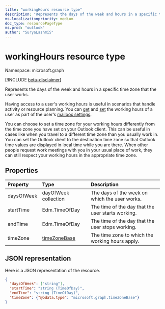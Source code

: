 ```yaml
---
title: "workingHours resource type"
description: "Represents the days of the week and hours in a specific time zone that the user works."
ms.localizationpriority: medium
doc_type: resourcePageType
ms.prod: "outlook"
author: "SuryaLashmiS"
---
```


# workingHours resource type

Namespace: microsoft.graph

[!INCLUDE [beta-disclaimer](../../includes/beta-disclaimer.md)]

Represents the days of the week and hours in a specific time zone that the user works.

Having access to a user's working hours is useful in scenarios that handle activity or resource planning.
You can [get](../api/user-get-mailboxsettings.md#example-3-get-specifically-the-working-hour-settings-of-the-signed-in-users-mailbox) and [set](../api/user-update-mailboxsettings.md#example-2) the
working hours of a user as part of the user's [mailbox settings](mailboxsettings.md).

You can choose to set a time zone for your working hours differently from the time zone you have set on your Outlook client.
This can be useful in cases like when you travel to a different time zone than you usually work in. You can set the Outlook client
to the destination time zone so that Outlook time values are displayed in local time while you are there.
When other people request work meetings with you in your usual place of work, they can still respect your working hours in the
appropriate time zone.


## Properties
| Property	   | Type	|Description|
|:---------------|:--------|:----------|
| daysOfWeek | dayOfWeek collection | The days of the week on which the user works. |
| startTime | Edm.TimeOfDay | The time of the day that the user starts working. |
| endTime | Edm.TimeOfDay | The time of the day that the user stops working. |
| timeZone | [timeZoneBase](timezonebase.md) | The time zone to which the working hours apply. |

## JSON representation

Here is a JSON representation of the resource.

<!-- {
  "blockType": "resource",
  "optionalProperties": [

  ],
  "@odata.type": "microsoft.graph.workingHours"
}-->

```json
{
  "daysOfWeek": ["string"],
  "startTime": "string (TimeOfDay)",
  "endTime": "string (TimeOfDay)",
  "timeZone": {"@odata.type": "microsoft.graph.timeZoneBase"}
}
```

<!-- uuid: 8fcb5dbc-d5aa-4681-8e31-b001d5168d79
2015-10-25 14:57:30 UTC -->
<!--
{
  "type": "#page.annotation",
  "description": "workingHours resource",
  "keywords": "",
  "section": "documentation",
  "tocPath": "",
  "suppressions": []
}
-->


